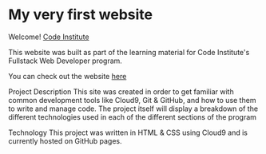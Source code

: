 # My very first website

Welcome! [Code Institute](https://codeinstitute.net)


This website was built as part of the learning material for Code Institute's Fullstack Web Developer program.

You can check out the website [here](https://yokai-san.github.io/my-full-template/stream-one.htmlre!)

Project Description
This site was created in order to get familiar with common development tools like Cloud9, Git & GitHub, and how to use them to write and manage code. The project itself will display a breakdown of the different technologies used in each of the different sections of the program

Technology
This project was written in HTML & CSS using Cloud9 and is currently hosted on GitHub pages.